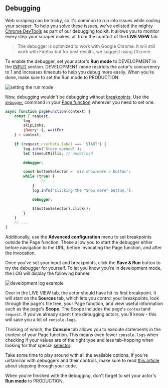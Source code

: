 ## [](#debugging) Debugging 

Web scraping can be tricky, so it's common to run into issues while coding your scraper. To help you solve these issues, we've enlisted the mighty [Chrome DevTools](https://developers.google.com/web/tools/chrome-devtools) as part of our debugging toolkit. It allows you to monitor every step your scraper makes, all from the comfort of the **LIVE VIEW** tab.

> The debugger is optimized to work with Google Chrome. It will still work with Firefox but for best results, we suggest using Chrome.

To enable the debugger, set your actor's **Run mode** to DEVELOPMENT in the [INPUT](https://apify.com/apify/web-scraper?section=input-schema) section. DEVELOPMENT mode restricts the actor's concurrency to 1 and increases timeouts to help you debug more easily. When you're done, make sure to set the Run mode to PRODUCTION.

![setting the run mode](../img/debugging-run-mode.jpg "Setting the actor's Run mode.")

Now, debugging wouldn't be debugging without [breakpoints](https://developers.google.com/web/tools/chrome-devtools/javascript/breakpoints). Use the [`debugger`](https://developer.mozilla.org/en-US/docs/Web/JavaScript/Reference/Statements/debugger) command in your [Page function](https://docs.apify.com/scraping/getting-started#the-pagefunction) wherever you need to set one.

```javascript
async function pageFunction(context) {
    const { request,
        log,
        skipLinks,
        jQuery: $, waitFor
    } = context;
    
    if (request.userData.label === 'START') {
        log.info('Store opened!');
        let timeoutMillis; // undefined

        debugger;

        const buttonSelector = 'div.show-more > button';
        while (true) {
                // ...
            }
            log.info('Clicking the "Show more" button.');

            debugger;

            $(buttonSelector).click();
        }
    }
    // ...
}
```

Additionally, use the **Advanced configuration** menu to set breakpoints outside the Page function. These allow you to start the debugger either before navigation to the URL, before invocating the Page function, and after the invocation.

Once you've set your input and breakpoints, click the **Save & Run** button to try the debugger for yourself. To let you know you're in development mode, the LOG will display the following banner.

![development log example](../img/debugging-log.jpg "The log shows a banner to tell you you're in development mode.")

Over in the LIVE VIEW tab, the actor should have hit its first breakpoint. It will start on the **Sources** tab, which lets you control your breakpoints, look through the page's file tree, your Page function, and view useful information such as the page's **Scope**. The Scope includes the page's `context`and `request`. If you've already spent time debugging actors, you'll know - this will save you a lot of `console.log`s.

Thinking of which, the **Console** tab allows you to execute statements in the context of your Page function. This means even fewer `console.log`s when checking if your values are of the right type and less tab-hopping when looking for that special [selector](https://developer.mozilla.org/en-US/docs/Web/CSS/CSS_Selectors).

Take some time to play around with all the available options. If you're unfamiliar with debuggers and their controls, make sure to read [this article](https://developers.google.com/web/tools/chrome-devtools/javascript/reference#stepping) about stepping through your code.

When you're finished with the debugging, don't forget to set your actor's **Run mode** to PRODUCTION.
